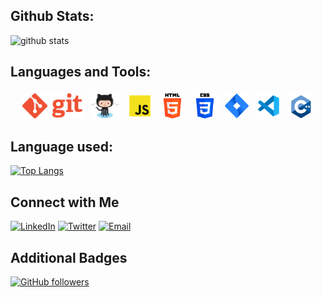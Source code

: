 ## Github Stats:
![github stats](https://github-readme-stats.vercel.app/api?username=haiderali9-9)

## Languages and Tools:
<p align="center">
<img src="/Images/Git.png" alt="Python" height="40" style="vertical-align:top; margin:4px">
<img src="/Images/Octocat.png" alt="Javascript" height="40" style="vertical-align:top; margin:4px">
<img src="/Images/Javascript.png" alt="VS Code" height="40" style="vertical-align:top; margin:4px">
<img src="/Images/html.png" alt="VS Code" height="40" style="vertical-align:top; margin:4px">
<img src="/Images/css.png" alt="VS Code" height="40" style="vertical-align:top; margin:4px">
<img src="/Images/Jira.png" alt="VS Code" height="40" style="vertical-align:top; margin:4px">
<img src="/Images/VisualStudioCode.png" alt="VS Code" height="40" style="vertical-align:top; margin:4px">
<img src="/Images/C++.png" alt="VS Code" height="40" style="vertical-align:top; margin:4px">
</p>

## Language used:
[![Top Langs](https://github-readme-stats.vercel.app/api/top-langs/?username=haiderali9-9)](https://github.com/haiderali9-9/github-readme-stats)

## Connect with Me
[![LinkedIn](https://img.shields.io/badge/LinkedIn-haiderali-blue)](https://www.linkedin.com/in/haider-ali-dhothar/)
[![Twitter](https://img.shields.io/twitter/follow/haidersarfraz6?style=social)](https://twitter.com/haidersarfraz6)
[![Email](https://img.shields.io/badge/Email-your-email%40domain.com-red)](mailto:mrhaiderali@yandex.com)

## Additional Badges
[![GitHub followers](https://img.shields.io/github/followers/haiderali9-9.svg?style=social)](https://github.com/haiderali9-9)



